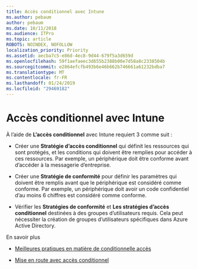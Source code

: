 ```yaml
---
title: Accès conditionnel avec Intune
ms.author: pebaum
author: pebaum
ms.date: 10/11/2018
ms.audience: ITPro
ms.topic: article
ROBOTS: NOINDEX, NOFOLLOW
localization_priority: Priority
ms.assetid: aecba7c5-e86d-4ec8-9d44-679f5a3d659d
ms.openlocfilehash: 59f1aefaeec3d655b2388b00e7d58a8c2338504b
ms.sourcegitcommit: e2864efcfb493b6e46b662b746661a61232bdba7
ms.translationtype: MT
ms.contentlocale: fr-FR
ms.lasthandoff: 01/24/2019
ms.locfileid: "29469182"
---
```

# <a name="conditional-access-with-intune"></a>Accès conditionnel avec Intune

À l’aide de **L’accès conditionnel** avec Intune requiert 3 comme suit : 
  
- Créer une **Stratégie d’accès conditionnel** qui définit les ressources qui sont protégés, et les conditions qui doivent être remplies pour accéder à ces ressources. Par exemple, un périphérique doit être conforme avant d’accéder à la messagerie d’entreprise. 
    
- Créer une **Stratégie de conformité** pour définir les paramètres qui doivent être remplis avant que le périphérique est considéré comme conforme. Par exemple, un périphérique doit avoir un code confidentiel d’au moins 6 chiffres est considéré comme conforme. 
    
- Vérifier les **Stratégies de conformité** et **Les stratégies d’accès conditionnel** destinées à des groupes d’utilisateurs requis. Cela peut nécessiter la création de groupes d’utilisateurs spécifiques dans Azure Active Directory. 
    
En savoir plus
  
- [Meilleures pratiques en matière de conditionnelle accès](https://docs.microsoft.com/en-us/azure/active-directory/conditional-access/best-practices)
    
- [Mise en route avec accès conditionnel](https://docs.microsoft.com/en-us/azure/active-directory/active-directory-conditional-access-azure-portal-get-started)
    

